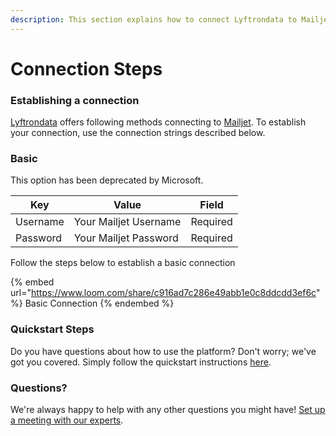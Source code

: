 ```yaml
---
description: This section explains how to connect Lyftrondata to Mailjet.
---
```


# Connection Steps

### Establishing a connection

[Lyftrondata](https://www.lyftrondata.com) offers following methods connecting to [Mailjet](https://www.lyftrondata.com/integration/marketing-analytics/mailjet/). To establish your connection, use the connection strings described below.

### Basic

This option has been deprecated by Microsoft.

| Key      | Value                 | Field    |
| -------- | --------------------- | -------- |
| Username | Your Mailjet Username | Required |
| Password | Your Mailjet Password | Required |

Follow the steps below to establish a basic connection

{% embed url="https://www.loom.com/share/c916ad7c286e49abb1e0c8ddcdd3ef6c" %}
Basic Connection
{% endembed %}

### Quickstart Steps

Do you have questions about how to use the platform? Don't worry; we've got you covered. Simply follow the quickstart instructions [here](./).

### Questions? <a href="#questions" id="questions"></a>

We're always happy to help with any other questions you might have! [Set up a meeting with our experts](https://www.lyftrondata.com/book-a-meeting/).
